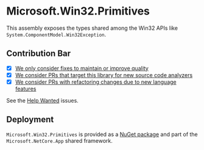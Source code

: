 # Microsoft.Win32.Primitives

This assembly exposes the types shared among the Win32 APIs like `System.ComponentModel.Win32Exception`.

## Contribution Bar

- [x] [We only consider fixes to maintain or improve quality](../README.md#primary-bar)
- [x] [We consider PRs that target this library for new source code analyzers](../README.md#secondary-bars)
- [x] [We consider PRs with refactoring changes due to new language features](../README.md#secondary-bars)

See the [Help Wanted](https://github.com/dotnet/runtime/issues?q=is%3Aopen+is%3Aissue+label%3Aarea-Microsoft.Win32+label%3A%22help+wanted%22) issues.

## Deployment

`Microsoft.Win32.Primitives` is provided as a [NuGet package](https://www.nuget.org/packages/Microsoft.Win32.Primitives/) and part of the `Microsoft.NetCore.App` shared framework.